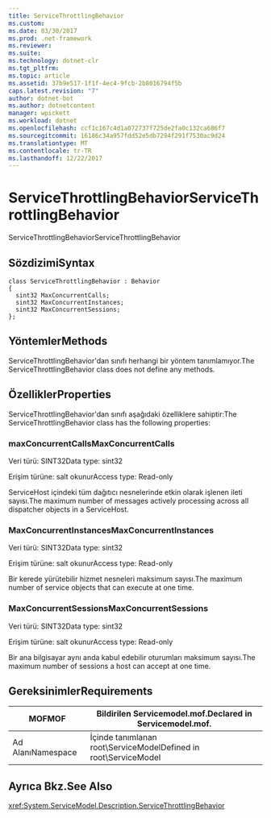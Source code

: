 ```yaml
---
title: ServiceThrottlingBehavior
ms.custom: 
ms.date: 03/30/2017
ms.prod: .net-framework
ms.reviewer: 
ms.suite: 
ms.technology: dotnet-clr
ms.tgt_pltfrm: 
ms.topic: article
ms.assetid: 37b9e517-1f1f-4ec4-9fcb-2b8016794f5b
caps.latest.revision: "7"
author: dotnet-bot
ms.author: dotnetcontent
manager: wpickett
ms.workload: dotnet
ms.openlocfilehash: ccf1c167c4d1a072737f725de2fa0c132ca686f7
ms.sourcegitcommit: 16186c34a957fdd52e5db7294f291f7530ac9d24
ms.translationtype: MT
ms.contentlocale: tr-TR
ms.lasthandoff: 12/22/2017
---
```

# <a name="servicethrottlingbehavior"></a><span data-ttu-id="0e9af-102">ServiceThrottlingBehavior</span><span class="sxs-lookup"><span data-stu-id="0e9af-102">ServiceThrottlingBehavior</span></span>
<span data-ttu-id="0e9af-103">ServiceThrottlingBehavior</span><span class="sxs-lookup"><span data-stu-id="0e9af-103">ServiceThrottlingBehavior</span></span>  
  
## <a name="syntax"></a><span data-ttu-id="0e9af-104">Sözdizimi</span><span class="sxs-lookup"><span data-stu-id="0e9af-104">Syntax</span></span>  
  
```  
class ServiceThrottlingBehavior : Behavior  
{  
  sint32 MaxConcurrentCalls;  
  sint32 MaxConcurrentInstances;  
  sint32 MaxConcurrentSessions;  
};  
```  
  
## <a name="methods"></a><span data-ttu-id="0e9af-105">Yöntemler</span><span class="sxs-lookup"><span data-stu-id="0e9af-105">Methods</span></span>  
 <span data-ttu-id="0e9af-106">ServiceThrottlingBehavior'dan sınıfı herhangi bir yöntem tanımlamıyor.</span><span class="sxs-lookup"><span data-stu-id="0e9af-106">The ServiceThrottlingBehavior class does not define any methods.</span></span>  
  
## <a name="properties"></a><span data-ttu-id="0e9af-107">Özellikler</span><span class="sxs-lookup"><span data-stu-id="0e9af-107">Properties</span></span>  
 <span data-ttu-id="0e9af-108">ServiceThrottlingBehavior'dan sınıfı aşağıdaki özelliklere sahiptir:</span><span class="sxs-lookup"><span data-stu-id="0e9af-108">The ServiceThrottlingBehavior class has the following properties:</span></span>  
  
### <a name="maxconcurrentcalls"></a><span data-ttu-id="0e9af-109">maxConcurrentCalls</span><span class="sxs-lookup"><span data-stu-id="0e9af-109">MaxConcurrentCalls</span></span>  
 <span data-ttu-id="0e9af-110">Veri türü: SINT32</span><span class="sxs-lookup"><span data-stu-id="0e9af-110">Data type: sint32</span></span>  
  
 <span data-ttu-id="0e9af-111">Erişim türüne: salt okunur</span><span class="sxs-lookup"><span data-stu-id="0e9af-111">Access type: Read-only</span></span>  
  
 <span data-ttu-id="0e9af-112">ServiceHost içindeki tüm dağıtıcı nesnelerinde etkin olarak işlenen ileti sayısı.</span><span class="sxs-lookup"><span data-stu-id="0e9af-112">The maximum number of messages actively processing across all dispatcher objects in a ServiceHost.</span></span>  
  
### <a name="maxconcurrentinstances"></a><span data-ttu-id="0e9af-113">MaxConcurrentInstances</span><span class="sxs-lookup"><span data-stu-id="0e9af-113">MaxConcurrentInstances</span></span>  
 <span data-ttu-id="0e9af-114">Veri türü: SINT32</span><span class="sxs-lookup"><span data-stu-id="0e9af-114">Data type: sint32</span></span>  
  
 <span data-ttu-id="0e9af-115">Erişim türüne: salt okunur</span><span class="sxs-lookup"><span data-stu-id="0e9af-115">Access type: Read-only</span></span>  
  
 <span data-ttu-id="0e9af-116">Bir kerede yürütebilir hizmet nesneleri maksimum sayısı.</span><span class="sxs-lookup"><span data-stu-id="0e9af-116">The maximum number of service objects that can execute at one time.</span></span>  
  
### <a name="maxconcurrentsessions"></a><span data-ttu-id="0e9af-117">MaxConcurrentSessions</span><span class="sxs-lookup"><span data-stu-id="0e9af-117">MaxConcurrentSessions</span></span>  
 <span data-ttu-id="0e9af-118">Veri türü: SINT32</span><span class="sxs-lookup"><span data-stu-id="0e9af-118">Data type: sint32</span></span>  
  
 <span data-ttu-id="0e9af-119">Erişim türüne: salt okunur</span><span class="sxs-lookup"><span data-stu-id="0e9af-119">Access type: Read-only</span></span>  
  
 <span data-ttu-id="0e9af-120">Bir ana bilgisayar aynı anda kabul edebilir oturumları maksimum sayısı.</span><span class="sxs-lookup"><span data-stu-id="0e9af-120">The maximum number of sessions a host can accept at one time.</span></span>  
  
## <a name="requirements"></a><span data-ttu-id="0e9af-121">Gereksinimler</span><span class="sxs-lookup"><span data-stu-id="0e9af-121">Requirements</span></span>  
  
|<span data-ttu-id="0e9af-122">MOF</span><span class="sxs-lookup"><span data-stu-id="0e9af-122">MOF</span></span>|<span data-ttu-id="0e9af-123">Bildirilen Servicemodel.mof.</span><span class="sxs-lookup"><span data-stu-id="0e9af-123">Declared in Servicemodel.mof.</span></span>|  
|---------|-----------------------------------|  
|<span data-ttu-id="0e9af-124">Ad Alanı</span><span class="sxs-lookup"><span data-stu-id="0e9af-124">Namespace</span></span>|<span data-ttu-id="0e9af-125">İçinde tanımlanan root\ServiceModel</span><span class="sxs-lookup"><span data-stu-id="0e9af-125">Defined in root\ServiceModel</span></span>|  
  
## <a name="see-also"></a><span data-ttu-id="0e9af-126">Ayrıca Bkz.</span><span class="sxs-lookup"><span data-stu-id="0e9af-126">See Also</span></span>  
 <xref:System.ServiceModel.Description.ServiceThrottlingBehavior>
